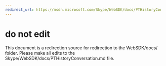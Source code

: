 ```yaml
---
redirect_url: https://msdn.microsoft.com/Skype/WebSDK/docs/PTHistoryConversation
---
```

# do not edit
This document is a redirection source for redirection to the WebSDK/docs/ folder. Please make all edits to the Skype/WebSDK/docs/PTHistoryConversation.md file.


